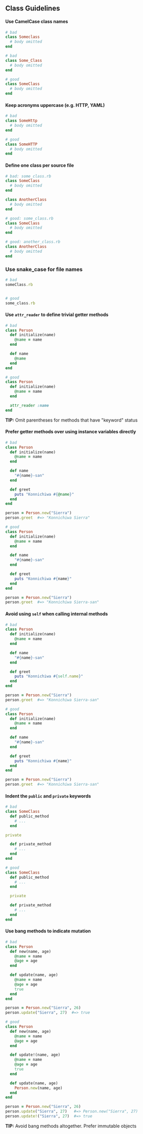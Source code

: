 ## Class Guidelines


#### Use CamelCase class names

```ruby
# bad
class Someclass
  # body omitted
end

# bad
class Some_Class
  # body omitted
end

# good
class SomeClass
  # body omitted
end
```


#### Keep acronyms uppercase (e.g. HTTP, YAML)

```ruby
# bad
class SomeHttp
  # body omitted
end

# good
class SomeHTTP
  # body omitted
end
```


#### Define one class per source file

```ruby
# bad: some_class.rb
class SomeClass
  # body omitted
end

class AnotherClass
  # body omitted
end

# good: some_class.rb
class SomeClass
  # body omitted
end

# good: another_class.rb
class AnotherClass
  # body omitted
end
```


### Use snake_case for file names

```ruby
# bad
someClass.rb


# good
some_class.rb
```


#### Use `attr_reader` to define trivial getter methods

```ruby
# bad
class Person
  def initialize(name)
    @name = name
  end

  def name
    @name
  end
end

# good
class Person
  def initialize(name)
    @name = name
  end

  attr_reader :name
end
```

**TIP:** Omit parentheses for methods that have "keyword" status


#### Prefer getter methods over using instance variables directly

```ruby
# bad
class Person
  def initialize(name)
    @name = name
  end

  def name
    "#{name}-san"
  end

  def greet
    puts "Konnichiwa #{@name}"
  end
end

person = Person.new("Sierra")
person.greet  #=> "Konnichiwa Sierra"

# good
class Person
  def initialize(name)
    @name = name
  end

  def name
    "#{name}-san"
  end

  def greet
    puts "Konnichiwa #{name}"
  end
end

person = Person.new("Sierra")
person.greet  #=> "Konnichiwa Sierra-san"
```


#### Avoid using `self` when calling internal methods

```ruby
# bad
class Person
  def initialize(name)
    @name = name
  end

  def name
    "#{name}-san"
  end

  def greet
    puts "Konnichiwa #{self.name}"
  end
end

person = Person.new("Sierra")
person.greet  #=> "Konnichiwa Sierra-san"

# good
class Person
  def initialize(name)
    @name = name
  end

  def name
    "#{name}-san"
  end

  def greet
    puts "Konnichiwa #{name}"
  end
end

person = Person.new("Sierra")
person.greet  #=> "Konnichiwa Sierra-san"
```


#### Indent the `public` and `private` keywords

```ruby
# bad
class SomeClass
  def public_method
    # ...
  end

private

  def private_method
    # ...
  end
end

# good
class SomeClass
  def public_method
    # ...
  end

  private

  def private_method
    # ...
  end
end
```


#### Use bang methods to indicate mutation

```ruby
# bad
class Person
  def new(name, age)
    @name = name
    @age = age
  end

  def update(name, age)
    @name = name
    @age = age
    true
  end
end

person = Person.new("Sierra", 26)
person.update("Sierra", 27)  #=> true

# good
class Person
  def new(name, age)
    @name = name
    @age = age
  end

  def update!(name, age)
    @name = name
    @age = age
    true
  end

  def update(name, age)
    Person.new(name, age)
  end
end

person = Person.new("Sierra", 26)
person.update("Sierra", 27)   #=> Person.new("Sierra", 27)
person.update!("Sierra", 27)  #=> true
```

**TIP:** Avoid bang methods altogether. Prefer immutable objects
